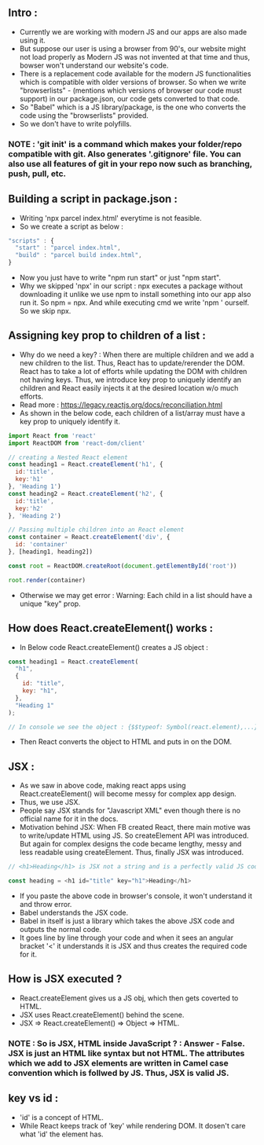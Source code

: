## Intro :

- Currently we are working with modern JS and our apps are also made using it.
- But suppose our user is using a browser from 90's, our website might not load properly as Modern JS was not invented at that time and thus, bowser won't understand our website's code.
- There is a replacement code available for the modern JS functionalities which is compatible with older versions of browser. So when we write "browserlists" - (mentions which versions of browser our code must support) in our package.json, our code gets converted to that code.
- So "Babel" which is a JS library/package, is the one who converts the code using the "browserlists" provided.
- So we don't have to write polyfills.

### NOTE : 'git init' is a command which makes your folder/repo compatible with git. Also generates '.gitignore' file. You can also use all features of git in your repo now such as branching, push, pull, etc.

## Building a script in package.json :

- Writing 'npx parcel index.html' everytime is not feasible.
- So we create a script as below :
```js
"scripts" : {
  "start" : "parcel index.html",
  "build" : "parcel build index.html",
}
```
- Now you just have to write "npm run start" or just "npm start".
- Why we skipped 'npx' in our script : npx executes a package without downloading it unlike we use npm to install something into our app also run it. So npm = npx. And while executing cmd we write 'npm ' ourself. So we skip npx.

## Assigning key prop to children of a list :

- Why do we need a key? : When there are multiple children and we add a new children to the list. Thus, React has to update/rerender the DOM. React has to take a lot of efforts while updating the DOM with children not having keys. Thus, we introduce key prop to uniquely identify an children and React easily injects it at the desired location w/o much efforts.
- Read more : https://legacy.reactjs.org/docs/reconciliation.html
- As shown in the below code, each children of a list/array must have a key prop to uniquely identify it.

```js
import React from 'react'
import ReactDOM from 'react-dom/client'

// creating a Nested React element
const heading1 = React.createElement('h1', {
  id:'title',
  key:'h1'
}, 'Heading 1') 
const heading2 = React.createElement('h2', {
  id:'title', 
  key:'h2'
}, 'Heading 2')

// Passing multiple children into an React element
const container = React.createElement('div', {
  id: 'container'
}, [heading1, heading2])

const root = ReactDOM.createRoot(document.getElementById('root'))

root.render(container)
```
- Otherwise we may get error : Warning: Each child in a list should have a unique "key" prop.

## How does React.createElement() works :

- In Below code React.createElement() creates a JS object :

```js
const heading1 = React.createElement(
  "h1",
  {
    id: "title",
    key: "h1",
  },
  "Heading 1"
);

// In console we see the object : {$$typeof: Symbol(react.element),...}
```
- Then React converts the object to HTML and puts in on the DOM.

## JSX : 

- As we saw in above code, making react apps using React.createElement() will become messy for complex app design.
- Thus, we use JSX.
- People say JSX stands for "Javascript XML" even though there is no official name for it in the docs.
- Motivation behind JSX: When FB created React, there main motive was to write/update HTML using JS. So createElement API was introduced. But again for complex designs the code became lengthy, messy and less readable using createElement. Thus, finally JSX was introduced.

```js
// <h1>Heading</h1> is JSX not a string and is a perfectly valid JS code.

const heading = <h1 id="title" key="h1">Heading</h1>
```
- If you paste the above code in browser's console, it won't understand it and throw error.
- Babel understands the JSX code.
- Babel in itself is just a library which takes the above JSX code and outputs the normal code.
- It goes line by line through your code and when it sees an angular bracket '<' it understands it is JSX and thus creates the required code for it.

## How is JSX executed ?

- React.createElement gives us a JS obj, which then gets coverted to HTML.
- JSX uses React.createElement() behind the scene.
- JSX => React.createElement() => Object => HTML.


### NOTE : So is JSX, HTML inside JavaScript ? : Answer - False. JSX is just an HTML like syntax but not HTML. The attributes which we add to JSX elements are written in Camel case convention which is follwed by JS. Thus, JSX is valid JS.

## key vs id :

- 'id' is a concept of HTML.
- While React keeps track of 'key' while rendering DOM. It dosen't care what 'id' the element has.














